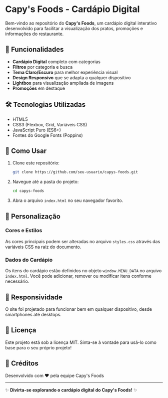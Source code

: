 # Capy's Foods - Cardápio Digital

Bem-vindo ao repositório do **Capy's Foods**, um cardápio digital interativo desenvolvido para facilitar a visualização dos pratos, promoções e informações do restaurante.

## 📱 Funcionalidades

- **Cardápio Digital** completo com categorias
- **Filtros** por categoria e busca
- **Tema Claro/Escuro** para melhor experiência visual
- **Design Responsivo** que se adapta a qualquer dispositivo
- **Lightbox** para visualização ampliada de imagens
- **Promoções** em destaque

## 🛠️ Tecnologias Utilizadas

- HTML5
- CSS3 (Flexbox, Grid, Variáveis CSS)
- JavaScript Puro (ES6+)
- Fontes do Google Fonts (Poppins)

## 🚀 Como Usar

1. Clone este repositório:
   ```bash
   git clone https://github.com/seu-usuario/capys-foods.git
   ```

2. Navegue até a pasta do projeto:
   ```bash
   cd capys-foods
   ```

3. Abra o arquivo `index.html` no seu navegador favorito.

## 🎨 Personalização

### Cores e Estilos
As cores principais podem ser alteradas no arquivo `styles.css` através das variáveis CSS na raiz do documento.

### Dados do Cardápio
Os itens do cardápio estão definidos no objeto `window.MENU_DATA` no arquivo `index.html`. Você pode adicionar, remover ou modificar itens conforme necessário.

## 📱 Responsividade
O site foi projetado para funcionar bem em qualquer dispositivo, desde smartphones até desktops.

## 📝 Licença
Este projeto está sob a licença MIT. Sinta-se à vontade para usá-lo como base para o seu próprio projeto!

## 👏 Créditos
Desenvolvido com ❤️ pela equipe Capy's Foods

---

✨ **Divirta-se explorando o cardápio digital do Capy's Foods!** ✨

